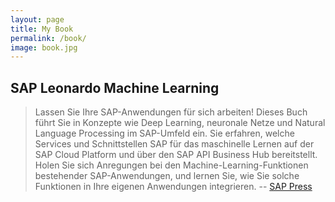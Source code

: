```yaml
---
layout: page
title: My Book
permalink: /book/
image: book.jpg
---
```


## SAP Leonardo Machine Learning

> Lassen Sie Ihre SAP-Anwendungen für sich arbeiten! Dieses Buch führt Sie in Konzepte wie Deep Learning, neuronale Netze und Natural Language Processing im SAP-Umfeld ein. Sie erfahren, welche Services und Schnittstellen SAP für das maschinelle Lernen auf der SAP Cloud Platform und über den SAP API Business Hub bereitstellt. Holen Sie sich Anregungen bei den Machine-Learning-Funktionen bestehender SAP-Anwendungen, und lernen Sie, wie Sie solche Funktionen in Ihre eigenen Anwendungen integrieren. -- [SAP Press](http://sappress.de/4795)
